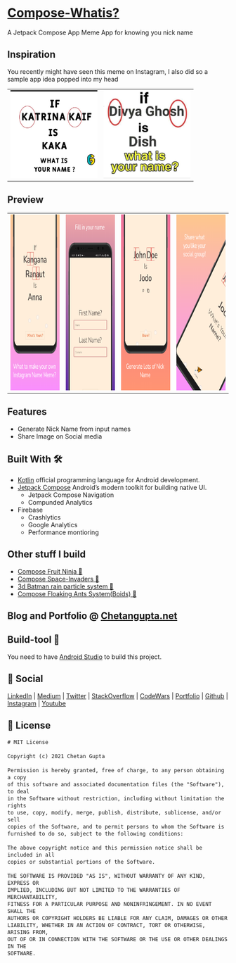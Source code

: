 # [Compose-Whatis?](https://chetangupta.net/compose-97/)
A Jetpack Compose App Meme App for knowing you nick name

## Inspiration
You recently might have seen this meme on Instagram, I also did so a sample app idea popped into my head
<table>
<tr>
    <td>
        <img src="./whatName1.jpg" height="200">
    </td>
    <td>
        <img src="./whatName2.jpg" height="200">
    </td>
</tr>
</table>


## Preview
<table>
  <tr>
    <td>
        <img src="./screen_1.png" height=400px/>
    </td>
    <td>
        <img src="./screen_2.png" height=400px/>
    </td>
    <td>
        <img src="./screen_3.png" height=400px/>
    </td>
    <td>
        <img src="./screen_4.png" height=400px/>
    </td>
  </tr>
</table>

## Features
- Generate Nick Name from input names
- Share Image on Social media

## Built With 🛠
- [Kotlin](https://kotlinlang.org/) official programming language for Android development.
- [Jetpack Compose](https://developer.android.com/jetpack/compose) Android’s modern toolkit for building native UI.
    - Jetpack Compose Navigation
    - Compunded Analytics
- Firebase
    - Crashlytics
    - Google Analytics
    - Performance montioring

## Other stuff I build
- [Compose Fruit Ninja 🥝](https://github.com/ch8n/Compose-Fruit-Ninja)
- [Compose Space-Invaders 👾](https://github.com/ch8n/Compose-SpaceWars)
- [3d Batman rain particle system :bat:](https://github.com/ch8n/Compose-Rain)
- [Compose Floaking Ants System(Boids) :ant:](https://github.com/ch8n/Compose-boids-flocking)

## Blog and Portfolio @ [Chetangupta.net](https://chetangupta.net/about)



## Build-tool 🧰
You need to have [Android Studio](https://developer.android.com/studio) to build this project.


## :eyes: Social
[LinkedIn](https://bit.ly/ch8n-linkdIn) | [Medium](https://bit.ly/ch8n-medium-blog) | [Twitter](https://bit.ly/ch8n-twitter) | [StackOverflow](https://bit.ly/ch8n-stackOflow) | [CodeWars](https://bit.ly/ch8n-codewar) | [Portfolio](https://bit.ly/ch8n-home) | [Github](https://bit.ly/ch8n-git) | [Instagram](https://bit.ly/ch8n-insta) | [Youtube](https://bit.ly/ch8n-youtube)


## :cop: License
```
# MIT License

Copyright (c) 2021 Chetan Gupta

Permission is hereby granted, free of charge, to any person obtaining a copy
of this software and associated documentation files (the "Software"), to deal
in the Software without restriction, including without limitation the rights
to use, copy, modify, merge, publish, distribute, sublicense, and/or sell
copies of the Software, and to permit persons to whom the Software is
furnished to do so, subject to the following conditions:

The above copyright notice and this permission notice shall be included in all
copies or substantial portions of the Software.

THE SOFTWARE IS PROVIDED "AS IS", WITHOUT WARRANTY OF ANY KIND, EXPRESS OR
IMPLIED, INCLUDING BUT NOT LIMITED TO THE WARRANTIES OF MERCHANTABILITY,
FITNESS FOR A PARTICULAR PURPOSE AND NONINFRINGEMENT. IN NO EVENT SHALL THE
AUTHORS OR COPYRIGHT HOLDERS BE LIABLE FOR ANY CLAIM, DAMAGES OR OTHER
LIABILITY, WHETHER IN AN ACTION OF CONTRACT, TORT OR OTHERWISE, ARISING FROM,
OUT OF OR IN CONNECTION WITH THE SOFTWARE OR THE USE OR OTHER DEALINGS IN THE
SOFTWARE.
```
